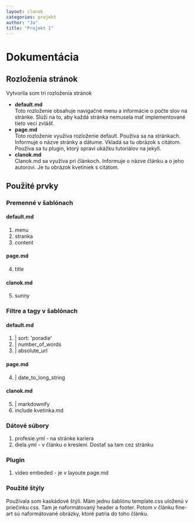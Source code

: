 ```yaml
---
layout: clanok
categories: projekt
author: "Ja"
title: "Projekt 1"
---
```

# Dokumentácia

## Rozloženia stránok

Vytvorila som tri rozloženia stránok

* **default.md**  
Toto rozloženie obsahuje navigačné menu a informácie o počte slov na stránke. Slúži na to, aby každá stránka nemusela mať implementované
tieto veci zvlášť.  
* **page.md**  
Toto rozloženie využíva rozloženie default. Používa sa na stránkach. Informuje o názve stránky a dátume.  Vkladá sa tu obrázok s citátom. 
Používa sa tu plugin, ktorý spraví ukážku tutoriálov na jekyll. 
* **clanok.md**  
Clanok.md sa využíva pri článkoch. Informuje o názve článku a o jeho autorovi. Je tu obrázok kvetiniek s citátom.

## Použité prvky

### Premenné v šablónach
#### default.md

1. menu
2. stranka
3. content

#### page.md

4. title

#### clanok.md

5. sunny

### Filtre a tagy v šablónach
#### default.md
1. \| sort: 'poradie'
2. \| number_of_words
3. \| absolute_url
#### page.md
4. \| date_to_long_string
#### clanok.md
5. \| markdownify
6. include kvetinka.md

### Dátové súbory
1. profesie.yml - na stránke kariera
2. diela.yml - v článku o kreslení. Dostať sa tam cez stránku 

### Plugin
1. video embeded - je v layoute page.md

### Použité štýly
Používala som kaskádové štýli. Mám jednu šablónu template.css uloženú v priečinku css. Tam je naformátovaný header a footer. Potom v článku
fine-art sú naformátované obrázky, ktoré patria do toho článku.

